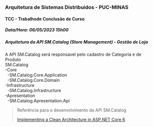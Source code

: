 ### Arquitetura de Sistemas Distribuidos - PUC-MINAS

#### TCC - Trabalhode Conclusão de Curso

##### Data/Hora: 06/05/2023 15h00

##### Arquitetura da API SM.Catalog (Store Management) - Gestão de Loja

<p>A API SM.Catalog será responsavel pelo cadastro de Categoria e de Produto</><br/>
SM.Catalog
<br/>-Core
<br/>&nbsp; -SM.Catalog.Core.Application
<br/>&nbsp; -SM.Catalog.Core.Domain
<br/>-Infrastructure
<br/>&nbsp; -SM.Catalog.Infrastructure
<br/>-Apresentation
<br/>&nbsp; -SM.Catalog.Apresentation.Api

<blockquote>
  <p>
    Referência para o desenvolvimento da APi SM.Catalog
  </p>
  <p>

[Implementing a Clean Architecture in ASP.NET Core 6](https://patelalpeshn.medium.com/implementing-a-clean-architecture-in-asp-net-core-6-985a31f717f5)

  </p>

</blockquote>
